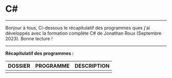# C#

----------------------------------------------------------------------------------------------------------------------------------------

Bonjour à tous,
Ci-dessous le récapitulatif des programmes ques j'ai développés avec la formation complète C# de Jonathan Roux (Septembre 2023).
Bonne lecture !

----------------------------------------------------------------------------------------------------------------------------------------
  
__Récapitulatif des programmes :__

  
| DOSSIER    | PROGRAMME                   | DESCRIPTION          |
| ---------  | --------------------------- | ---------------------|
|       |                  | |
